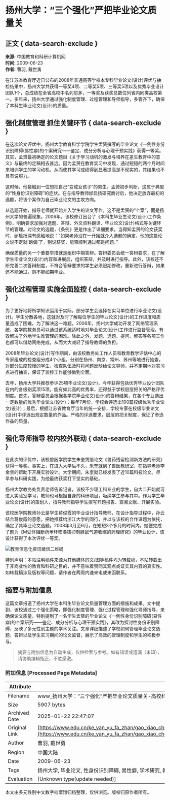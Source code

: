 # 扬州大学：“三个强化”严把毕业论文质量关

## 正文 { data-search-exclude }


**来源:** 中国教育和科研计算机网  
**时间:** 2009-06-23  
**作者:** 曹羽, 戴世勇  

在江苏省教育厅近日公布的2008年普通高等学校本专科毕业论文(设计)评优与抽检结果中，扬州大学共获得一等奖4项、二等奖5项、三等奖5项以及优秀毕业设计团队1个，总成绩在全省高校中名列前茅，一等奖及获奖总数位列省内同类高校第一。多年来，扬州大学通过强化制度管理、过程管理和导师指导，多管齐下，确保了本科生毕业论文(设计)的质量。

## 强化制度管理 抓住关键环节 { data-search-exclude }

在这次论文评优中，扬州大学教育科学学院学生孟赟撰写的毕业论文《一例性身份识别障碍(易性癖)的个案研究——鉴定、成分分析与心理干预实践》获得一等奖。其实，孟赟最初确定的论文题目《关于学习动机的激发与培养在差生教育中的意义》与最终的定稿相去甚远。因为孟赟在教育实习中发现，通过短短的两个月时间来培训学生的学习动机，从而使其学习成绩得到显著提高是不现实的，其结果也不具有说服力。

这时候，他接触到一位想把自己“变成女孩子”的男生。孟赟初步判断，这属于典型的“性身份识别障碍”的症状。在与指导教师邰启扬研究商讨后，他决定放弃最初的选题，将该个案作为自己毕业论文的主攻方向。

从选题开始，指导老师就开始介入学生的论文写作，这不是孟赟的“个案”，而是扬州大学的普遍现象。2006年，该校修订出台了《本科生毕业生论文(设计)工作条例》，明确要求加强对选题、答辩、外文资料翻译、毕业论文(设计)格式等关键环节的管理。对论文的选题，《条例》更是作出了详细要求。当得知孟赟的论文获奖时，邰启扬深有感触地说：“如果老师没在一开始就介入选题的确定，他的这篇论文说不定就‘跑偏’了，别说获奖，能否顺利通过都是问题。”

确保质量的另一个重要举措就是组织中期答辩。答辩委员会统一答辩要求，在了解学生毕业论文(设计)内容和进展后，组织答辩，并及时进行指导。此外，该校还不断完善二次答辩制度，不符合答辩要求的学生必须限期修改，重新进行答辩，如果还不能通过，则不能如期毕业。

## 强化过程管理 实施全面监控 { data-search-exclude }

为了更好地将所学知识运用于实际，部分学生会选择在实习单位进行毕业论文(设计)。学生分散各地，这就对及时了解每位学生的毕业论文(设计)的工作进度和质量造成了困难。为了解决这一难题，2006年，扬州大学成功开发了网络管理系统，各学院教务员可以通过该系统适时地对毕业论文(设计)工作进行监督管理，有效解决了外地学生难管理的困难。除此之外，发题、选题、提问、解答等各项工作也都可以借助网络完成，从而大大减轻了指导教师的负担。

2008年毕业论文(设计)写作期间，由该校教务处工作人员和教育教学评估中心的专家组成的检查组分成4个小组，分别在扬州、南京、常州、苏州等地进行抽查。对部分进度较慢的学生，检查队伍及时将问题反映给论文导师，并不定期地对实习点进行抽查，保证了监控工作能够做到全面。

去年，扬州大学共推荐参评25项毕业论文(设计)，今年获得包括优秀毕业设计团队在内的各级别奖项15项。能有如此高的优秀率，还得益于学校层层把关的严格评优制度。首先，答辩委员会根据各学院毕业论文(设计)的答辩结果，在各个专业选出一定数量的优秀毕业论文(设计)；每年7月份，学校会评选出100篇校级优秀毕业论文(设计)；最后，根据江苏省教育厅当年的统一安排，学校专家在校级毕业论文(设计)中评选出规定数量的作品。严格的评选要求，层层的把关制度，保证了参选作品的质量。

## 强化导师指导 校内校外联动 { data-search-exclude }

在此次的评优中，该校兽医学院学生朱奎凭借论文《兽药残留检测新方法的研究》获得一等奖。事实上，在进入大学后不久，朱奎就到了兽医教研室，在指导老师李金贵的帮助下开展实验设计。大学期间，朱奎就已经发表了近10篇科技论文。尽早参与科研实践，为他最终获奖打下坚实的基础。

扬州大学教务处负责老师告诉记者，该校不少理工科专业的学生，自大二开始就可进入实验室学习，教师也可根据自身的科研项目，吸纳学生参与其中。作为学生毕业论文(设计)的策划人，指导教师指导学生撰写开题报告、查阅文献、开展实验。

该校医学院教师孙云是学生蒋俊霞的毕业设计指导教师，在设计指导过程中，孙云结合蒋俊霞的意愿，把她推荐给浙江大学的同行，并以与该校的合作课题为依托，确定了其毕业论文选题。2008年3月至6月，在短短3个多月的时间内，她便完成了题为《M受体阻断药苯环喹溴铵抑制豚鼠气道收缩的药理研究》的毕业设计，该设计获得了本次评优一等奖。

![教育信息化资讯微信二维码](/c_images/xxh/erweima.jpg)

特别声明：本站注明稿件来源为其他媒体的文/图等稿件均为转载稿，本站转载出于非商业性的教育和科研之目的，并不意味着赞同其观点或证实其内容的真实性。如转载稿涉及版权等问题，请作者在两周内速来电或来函联系。
<!-- tcd_original_link https://www.edu.cn/ke_yan_yu_fa_zhan/gao_xiao_cheng_guo/gao_xiao_zi_xun/200906/t20090623_386052.shtml -->


## 摘要与附加信息

<!-- tcd_abstract -->
这篇文章报道了扬州大学在本科生毕业论文质量管理方面的措施和成果。文中提到，该校通过三个强化策略，即强化制度管理、强化过程管理和强化导师指导，来确保论文质量。特别提到了一名学生孟赟的毕业论文《一例性身份识别障碍(易性癖)的个案研究——鉴定、成分分析与心理干预实践》，其改为探讨性身份识别障碍，反映了多元性别主题的学术关注。文章详细描述了学校如何管理毕业论文选题、答辩以及学生实习期间的论文监督，展示了高效的管理制度和学生的积极参与。
<!-- tcd_abstract_end -->

> 摘要与附加信息为自动生成，仅供检索与参考。如有错误或遗漏（未知），请协助编辑指正，不胜感激。

### 附加信息 [Processed Page Metadata]

| Attribute       | Value                                  |
|-----------------|----------------------------------------|
| Filename        | www_扬州大学：“三个强化”严把毕业论文质量关-高校科技.md                             |
| Size            | 5907 bytes                           |
| Archived Date   | 2025-01-22 22:47:07                             |
| Original Link   | [https://www.edu.cn/ke_yan_yu_fa_zhan/gao_xiao_cheng_guo/gao_xiao_zi_xun/200906/t20090623_386052.shtml](https://www.edu.cn/ke_yan_yu_fa_zhan/gao_xiao_cheng_guo/gao_xiao_zi_xun/200906/t20090623_386052.shtml)                       |
| Author          | 曹羽, 戴世勇                               |
| Region          | 中国大陆                               |
| Date            | 2009-06-23                                 |
| Tags            | 扬州大学, 毕业论文, 性身份识别障碍, 易性癖, 学术研究, 教育管理, 导师指导, 过程管理, 制度管理, 多元性别                                 |
| Evaluation            | [Unknown type(update needed)]                                 |
<!-- tcd_table_end -->

本文由多元性别中文数字档案馆归档整理，仅供浏览。版权归原作者所有。
